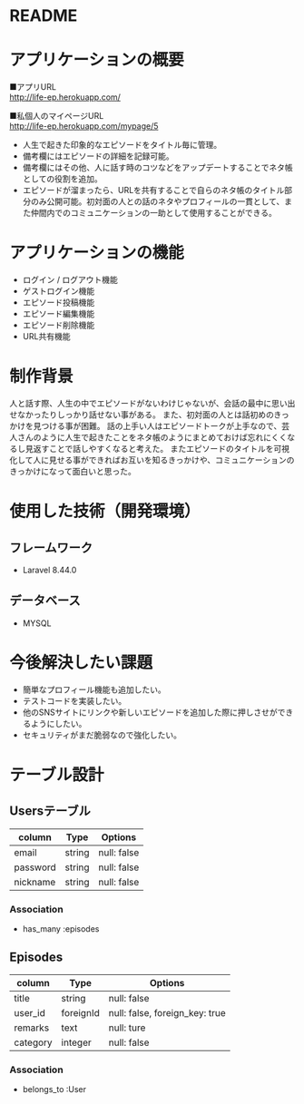 # README

# アプリケーションの概要

■アプリURL<br>
http://life-ep.herokuapp.com/

■私個人のマイページURL<br>
http://life-ep.herokuapp.com/mypage/5

- 人生で起きた印象的なエピソードをタイトル毎に管理。
- 備考欄にはエピソードの詳細を記録可能。
- 備考欄にはその他、人に話す時のコツなどをアップデートすることでネタ帳としての役割を追加。
- エピソードが溜まったら、URLを共有することで自らのネタ帳のタイトル部分のみ公開可能。初対面の人との話のネタやプロフィールの一貫として、また仲間内でのコミュニケーションの一助として使用することができる。


# アプリケーションの機能
- ログイン / ログアウト機能
- ゲストログイン機能
- エピソード投稿機能
- エピソード編集機能
- エピソード削除機能
- URL共有機能

# 制作背景
人と話す際、人生の中でエピソードがないわけじゃないが、会話の最中に思い出せなかったりしっかり話せない事がある。
また、初対面の人とは話初めのきっかけを見つける事が困難。
話の上手い人はエピソードトークが上手なので、芸人さんのように人生で起きたことをネタ帳のようにまとめておけば忘れにくくなるし見返すことで話しやすくなると考えた。
またエピソードのタイトルを可視化して人に見せる事ができればお互いを知るきっかけや、コミュニケーションのきっかけになって面白いと思った。


# 使用した技術（開発環境）
## フレームワーク
- Laravel 8.44.0
## データベース
- MYSQL

# 今後解決したい課題
- 簡単なプロフィール機能も追加したい。
- テストコードを実装したい。
- 他のSNSサイトにリンクや新しいエピソードを追加した際に押しさせができるようにしたい。
- セキュリティがまだ脆弱なので強化したい。

# テーブル設計

## Usersテーブル

| column           | Type    | Options     |
| ---------------- | ------- | ----------- |
| email            | string  | null: false |
| password         | string  | null: false |
| nickname         | string  | null: false |

### Association

- has_many :episodes

## Episodes

| column                | Type       | Options                                       |
| --------------------- | ---------- | --------------------------------------------- |
| title                 | string     | null: false                                   |
| user_id               | foreignId  | null: false, foreign_key: true                |
| remarks               | text       | null: ture                                    |
| category              | integer    | null: false                                   |

### Association

- belongs_to :User
